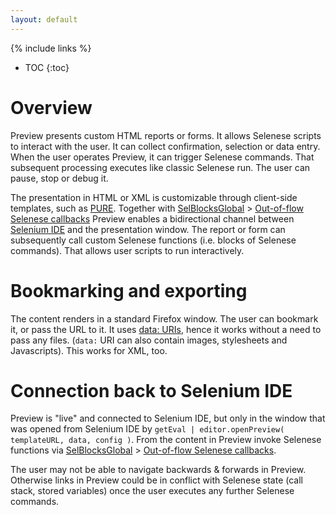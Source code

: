 ```yaml
---
layout: default
---
```

{% include links %}
* TOC
{:toc}

# Overview
Preview presents custom HTML reports or forms. It allows Selenese scripts to interact with the user. It can collect confirmation, selection or data entry. When the user operates Preview, it can trigger Selenese commands. That subsequent processing executes like classic Selenese run. The user can pause, stop or debug it.

The presentation in HTML or XML is customizable through client-side templates, such as [PURE](https://github.com/pure/pure). Together with [SelBlocksGlobal](SelBlocksGlobal) > [Out-of-flow Selenese callbacks](SelBlocksGlobal#out-of-flow-selenese-callbacks) Preview enables a bidirectional channel between [Selenium IDE](SeleniumIDEtips) and the presentation window. The report or form can subsequently call custom Selenese functions (i.e. blocks of Selenese commands). That allows user scripts to run interactively.

# Bookmarking and exporting
The content renders in a standard Firefox window. The user can bookmark it, or pass the URL to it. It uses [data: URIs](https://developer.mozilla.org/en-US/docs/Web/HTTP/data_URIs), hence it works without a need to pass any files. (`data:` URI can also contain images, stylesheets and Javascripts). This works for XML, too.

# Connection back to Selenium IDE 
Preview is "live" and connected to Selenium IDE, but only in the window that was opened from Selenium IDE by `getEval | editor.openPreview( templateURL, data, config )`. From the content in Preview invoke Selenese functions via [SelBlocksGlobal](SelBlocksGlobal) &gt; [Out-of-flow Selenese callbacks](SelBlocksGlobal#out-of-flow-selenese-callbacks).

The user may not be able to navigate backwards & forwards in Preview. Otherwise links in Preview could be in conflict with Selenese state (call stack, stored variables) once the user executes any further Selenese commands.
<!-- TODO try open in FF sidebar.
TODO Have it configurable via Settings. -->
